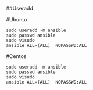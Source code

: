 ##Useradd 

#Ubuntu
```
sudo useradd -m ansible
sudo passwd ansible
sudo visudo
ansible ALL=(ALL)  NOPASSWD:ALL
```
#Centos
```
sudo useradd -m ansible
sudo passwd ansible
sudo visudo
ansible ALL=(ALL)  NOPASSWD:ALL
```

